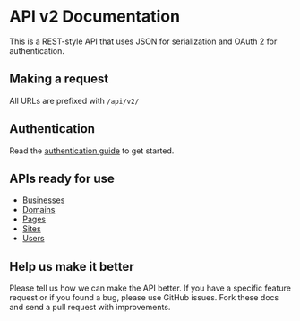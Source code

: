 API v2 Documentation
===

This is a REST-style API that uses JSON for serialization and OAuth 2 for authentication.

Making a request
----------------

All URLs are prefixed with `/api/v2/`

Authentication
--------------

Read the [authentication guide](https://github.com/devhub/api/blob/develop/sections/authentication.md) to get started.

APIs ready for use
-----------------

* [Businesses](https://github.com/devhub/api/blob/develop/sections/businesses.md)
* [Domains](https://github.com/devhub/api/blob/develop/sections/domains.md)
* [Pages](https://github.com/devhub/api/blob/develop/sections/pages.md)
* [Sites](https://github.com/devhub/api/blob/develop/sections/sites.md)
* [Users](https://github.com/devhub/api/blob/develop/sections/users.md)

Help us make it better
----------------------

Please tell us how we can make the API better. If you have a specific feature request or if you found a bug, please use GitHub issues. Fork these docs and send a pull request with improvements.